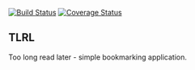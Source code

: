[![Build Status](https://travis-ci.org/ikumen/tlrl.svg?branch=master)](https://travis-ci.org/ikumen/tlrl)
[![Coverage Status](https://coveralls.io/repos/ikumen/tlrl/badge.svg)](https://coveralls.io/r/ikumen/tlrl)

## TLRL
Too long read later - simple bookmarking application.
